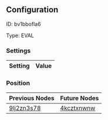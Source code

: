 # <nil>
## Configuration
ID:  bv1bbofla6

Type: EVAL 


### Settings
| Setting | Value  |
| :------------------------ | ---------------------------------------- |
 




### Position
| Previous Nodes | Future Nodes |
| :------------- | ------------ |
| [9lj2zn3s78](./9lj2zn3s78.md) | [4kcztxnwnw](./4kcztxnwnw.md) |